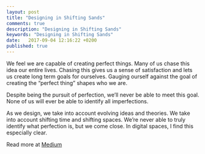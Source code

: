```yaml
---
layout: post
title: "Designing in Shifting Sands"
comments: true
description: "Designing in Shifting Sands"
keywords: "Designing in Shifting Sands"
date:   2017-09-04 12:16:22 +0200
published: true
---
```

We feel we are capable of creating perfect things. Many of us chase this idea our entire lives. Chasing this gives us a sense of satisfaction and lets us create long term goals for ourselves. Gauging ourself against the goal of creating the “perfect thing” shapes who we are.

Despite being the pursuit of perfection, we’ll never be able to meet this goal. None of us will ever be able to identify all imperfections.

As we design, we take into account evolving ideas and theories. We take into account shifting time and shifting spaces. We’re never able to truly identify what perfection is, but we come close. In digital spaces, I find this especially clear.

Read more at [Medium](https://medium.com/@colinmccaleb/designing-in-shifting-sands-243cd6edee5e "Medium")
